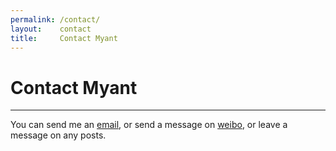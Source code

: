 ```yaml
---
permalink: /contact/
layout:    contact
title:     Contact Myant
---
```


# Contact Myant
------------

You can send me an [email](mailto:ibmx007@126.com), or send a message on [weibo](http://weibo.com/u/2778164211), or leave a message on any posts. 
